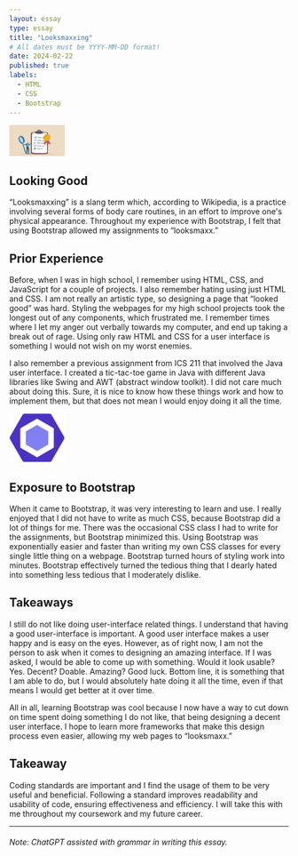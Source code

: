 ```yaml
---
layout: essay
type: essay
title: "Looksmaxxing"
# All dates must be YYYY-MM-DD format!
date: 2024-02-22
published: true
labels:
  - HTML
  - CSS
  - Bootstrap
---
```


<div class="rounded float-start pe-4">
  <img 
    width="100px"
    src="../img/standards1.jpg" class="img-thumbnail" >
</div>

## Looking Good
“Looksmaxxing” is a slang term which, according to Wikipedia,  is a practice involving several forms of body care routines, in an effort to improve one's physical appearance. Throughout my experience with Bootstrap, I felt that using Bootstrap allowed my assignments to “looksmaxx.”

## Prior Experience
Before, when I was in high school, I remember using HTML, CSS, and JavaScript for a couple of projects. I also remember hating using just HTML and CSS. I am not really an artistic type, so designing a page that “looked good” was hard. Styling the webpages for my high school projects took the longest out of any components, which frustrated me. I remember times where I let my anger out verbally towards my computer, and end up taking a break out of rage. Using only raw HTML and CSS for a user interface is something I would not wish on my worst enemies.

I also remember a previous assignment from ICS 211 that involved the Java user interface. I created a tic-tac-toe game in Java with different Java libraries like Swing and AWT (abstract window toolkit). I did not care much about doing this. Sure, it is nice to know how these things work and how to implement them, but that does not mean I would enjoy doing it all the time.


<div class="rounded float-start pe-4">
  <img 
    width="100px"
    src="../img/eslint.png" class="img-thumbnail" >
</div>

## Exposure to Bootstrap
When it came to Bootstrap, it was very interesting to learn and use. I really enjoyed that I did not have to write as much CSS, because Bootstrap did a lot of things for me. There was the occasional CSS class I had to write for the assignments, but Bootstrap minimized this. Using Bootstrap was exponentially easier and faster than writing my own CSS classes for every single little thing on a webpage. Bootstrap turned hours of styling work into minutes. Bootstrap effectively turned the tedious thing that I dearly hated into something less tedious that I moderately dislike.

## Takeaways
I still do not like doing user-interface related things. I understand that having a good user-interface is important. A good user interface makes a user happy and is easy on the eyes. However, as of right now, I am not the person to ask when it comes to designing an amazing interface. If I was asked, I would be able to come up with something. Would it look usable? Yes. Decent? Doable. Amazing? Good luck. Bottom line, it is something that I am able to do, but I would absolutely hate doing it all the time, even if that means I would get better at it over time.

All in all, learning Bootstrap was cool because I now have a way to cut down on time spent doing something I do not like, that being designing a decent user interface. I hope to learn more frameworks that make this design process even easier, allowing my web pages to “looksmaxx.”


## Takeaway
Coding standards are important and I find the usage of them to be very useful and beneficial. Following a standard improves readability and usability of code, ensuring effectiveness and efficiency. I will take this with me throughout my coursework and my future career.

<hr>

###### Note: ChatGPT assisted with grammar in writing this essay.
